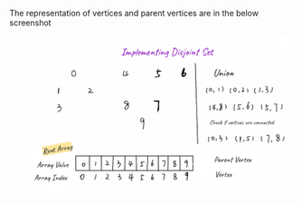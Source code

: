 The representation of vertices and parent vertices are in the below screenshot

![img.png](img.png)

